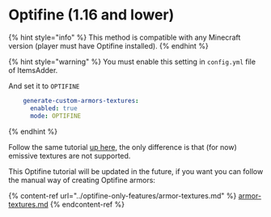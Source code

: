 # Optifine (1.16 and lower)

{% hint style="info" %}
This method is compatible with any Minecraft version (player must have Optifine installed).
{% endhint %}

{% hint style="warning" %}
You must enable this setting in `config.yml` file of ItemsAdder.&#x20;

And set it to `OPTIFINE`

```yaml
    generate-custom-armors-textures:
      enabled: true
      mode: OPTIFINE
```
{% endhint %}

Follow the same tutorial [up here](optifine-1.16-and-lower.md#creating-the-armor-renderer), the only difference is that (for now) emissive textures are not supported.

This Optifine tutorial will be updated in the future, if you want you can follow the manual way of creating Optifine armors:

{% content-ref url="../optifine-only-features/armor-textures.md" %}
[armor-textures.md](../optifine-only-features/armor-textures.md)
{% endcontent-ref %}
